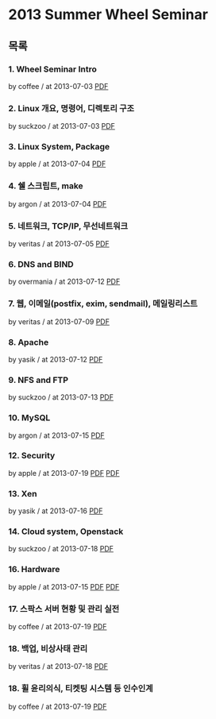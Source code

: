 # 2013 Summer Wheel Seminar

## 목록

### 1. Wheel Seminar Intro

by coffee / at 2013-07-03
[PDF](https://s3.ap-northeast-2.amazonaws.com/sparcs.home/seminars/coffee-20130705-1.pptx)

### 2. Linux 개요, 명령어, 디렉토리 구조

by suckzoo / at 2013-07-03
[PDF](https://s3.ap-northeast-2.amazonaws.com/sparcs.home/seminars/suckzoo-20130713-1.pptx)

### 3. Linux System, Package

by apple / at 2013-07-04
[PDF](https://s3.ap-northeast-2.amazonaws.com/sparcs.home/seminars/apple-20130712-1.pdf)

### 4. 쉘 스크립트, make

by argon / at 2013-07-04
[PDF](https://s3.ap-northeast-2.amazonaws.com/sparcs.home/seminars/argon-20130712-1.pptx)

### 5. 네트워크, TCP/IP, 무선네트워크

by veritas / at 2013-07-05
[PDF](https://s3.ap-northeast-2.amazonaws.com/sparcs.home/seminars/veritas-20140702-0.pdf)

### 6. DNS and BIND

by overmania / at 2013-07-12
[PDF](https://s3.ap-northeast-2.amazonaws.com/sparcs.home/seminars/overmania-20130922-1.pdf)

### 7. 웹, 이메일(postfix, exim, sendmail), 메일링리스트

by veritas / at 2013-07-09
[PDF](https://s3.ap-northeast-2.amazonaws.com/sparcs.home/seminars/veritas-20140702_1-0.pptx)

### 8. Apache

by yasik / at 2013-07-12
[PDF](https://s3.ap-northeast-2.amazonaws.com/sparcs.home/seminars/yasik-20130926_1-1.pptx)

### 9. NFS and FTP

by suckzoo / at 2013-07-13
[PDF](https://s3.ap-northeast-2.amazonaws.com/sparcs.home/seminars/suckzoo-20130713_1-1.pptx)

### 10. MySQL

by argon / at 2013-07-15
[PDF](https://s3.ap-northeast-2.amazonaws.com/sparcs.home/seminars/argon-20130715-1.pptx)

### 12. Security

by apple / at 2013-07-19
[PDF](https://s3.ap-northeast-2.amazonaws.com/sparcs.home/seminars/apple-20140719-0.pdf)
[PDF](https://s3.ap-northeast-2.amazonaws.com/sparcs.home/seminars/apple-20140719-1.zip)

### 13. Xen

by yasik / at 2013-07-16
[PDF](https://s3.ap-northeast-2.amazonaws.com/sparcs.home/seminars/yasik-20130926-1.pptx)

### 14. Cloud system, Openstack

by suckzoo / at 2013-07-18
[PDF](https://s3.ap-northeast-2.amazonaws.com/sparcs.home/seminars/suckzoo-20140703-0.pptx)

### 16. Hardware

by apple / at 2013-07-15
[PDF](https://s3.ap-northeast-2.amazonaws.com/sparcs.home/seminars/apple-20130915-1.key)
[PDF](https://s3.ap-northeast-2.amazonaws.com/sparcs.home/seminars/apple-20130915_1-1.pdf)

### 17. 스팍스 서버 현황 및 관리 실전

by coffee / at 2013-07-19
[PDF](https://s3.ap-northeast-2.amazonaws.com/sparcs.home/seminars/coffee-20130724-1.pptx)

### 18. 백업, 비상사태 관리

by veritas / at 2013-07-18
[PDF](https://s3.ap-northeast-2.amazonaws.com/sparcs.home/seminars/veritas-20140702_2-0.pptx)

### 18. 휠 윤리의식, 티켓팅 시스템 등 인수인계

by coffee / at 2013-07-19
[PDF](https://s3.ap-northeast-2.amazonaws.com/sparcs.home/seminars/coffee-20130724_1-1.pptx)
